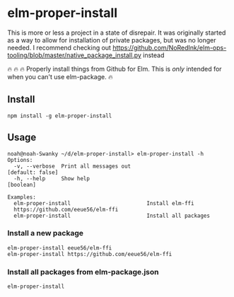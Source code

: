 # elm-proper-install

This is more or less a project in a state of disrepair. It was originally started as a way to allow for installation of private packages, but was no longer needed. I recommend checking out https://github.com/NoRedInk/elm-ops-tooling/blob/master/native_package_install.py instead

:fire: :fire: :fire: Properly install things from Github for Elm. This is _only_ intended for when you can't use elm-package. :fire: 
## Install

```
npm install -g elm-proper-install
```

## Usage

```
noah@noah-Swanky ~/d/elm-proper-install> elm-proper-install -h
Options:
  -v, --verbose  Print all messages out                         [default: false]
  -h, --help     Show help                                             [boolean]

Examples:
  elm-proper-install                        Install elm-ffi
  https://github.com/eeue56/elm-ffi
  elm-proper-install                        Install all packages
```

### Install a new package

```
elm-proper-install eeue56/elm-ffi
elm-proper-install https://github.com/eeue56/elm-ffi
```

### Install all packages from elm-package.json

```
elm-proper-install
```
